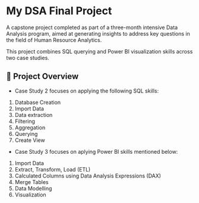 # My DSA Final Project
A capstone project completed as part of a three-month intensive Data Analysis program, aimed at generating insights to address key questions in the field of Human Resource Analytics.

This project combines SQL querying and Power BI visualization skills across two case studies.

## 📌 Project Overview

- Case Study 2 focuses on applying the following SQL skills:
  
1. Database Creation
2. Import Data
3. Data extraction
4. Filtering
5. Aggregation
6. Querying
7. Create View

- Case Study 3 focuses on aplying Power BI skills mentioned below:
1. Import Data
2. Extract, Transform, Load (ETL)
3. Calculated Columns using Data Analysis Expressions (DAX)
4. Merge Tables
5. Data Modelling
6. Visualization
